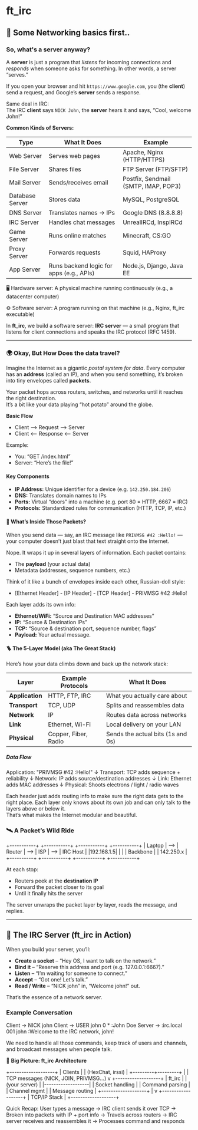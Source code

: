 # ft_irc

## 🧠 Some Networking basics first..

### So, what's a server anyway?

A **server** is just a program that *listens* for incoming connections and *responds* when someone asks for something.
In other words, a server “serves.”

If you open your browser and hit `https://www.google.com`, you (the **client**) send a request, and Google’s **server** sends a response.

Same deal in IRC:  
The IRC **client** says `NICK John`, the **server** hears it and says, “Cool, welcome John!”

**Common Kinds of Servers:**

| Type | What It Does | Example |
|------|---------------|----------|
| Web Server | Serves web pages | Apache, Nginx (HTTP/HTTPS) |
| File Server | Shares files | FTP Server (FTP/SFTP) |
| Mail Server | Sends/receives email | Postfix, Sendmail (SMTP, IMAP, POP3) |
| Database Server | Stores data | MySQL, PostgreSQL |
| DNS Server | Translates names → IPs | Google DNS (8.8.8.8) |
| IRC Server | Handles chat messages | UnrealIRCd, InspIRCd |
| Game Server | Runs online matches | Minecraft, CS:GO |
| Proxy Server | Forwards requests | Squid, HAProxy |
| App Server | Runs backend logic for apps (e.g., APIs) | Node.js, Django, Java EE |

🖥️ Hardware server: A physical machine running continuously (e.g., a datacenter computer)

⚙️ Software server: A program running on that machine (e.g., Nginx, ft_irc executable)

In **ft_irc**, we build a software server: **IRC server** — a small program that listens for client connections and speaks the IRC protocol (RFC 1459).

---

### 🌍 Okay, But How Does the data travel?

Imagine the Internet as a gigantic *postal system for data*. Every computer has an **address** (called an IP), and when you send something, it’s broken into tiny envelopes called **packets**.

Your packet hops across routers, switches, and networks until it reaches the right destination.  
It’s a bit like your data playing “hot potato” around the globe.

**Basic Flow**
- Client --> Request --> Server
- Client <-- Response <-- Server

Example:
- You: “GET /index.html”
- Server: “Here’s the file!”

#### Key Components
- **IP Address:** Unique identifier for a device (e.g. `142.250.184.206`)
- **DNS:** Translates domain names to IPs
- **Ports:** Virtual “doors” into a machine (e.g. port 80 = HTTP, 6667 = IRC)
- **Protocols:** Standardized rules for communication (HTTP, TCP, IP, etc.)

#### 🧩 What’s Inside Those Packets?

When you send data — say, an IRC message like `PRIVMSG #42 :Hello!` — your computer doesn’t just blast that text straight onto the Internet.

Nope. It wraps it up in several layers of information. Each packet contains:
- The **payload** (your actual data)
- Metadata (addresses, sequence numbers, etc.)

Think of it like a bunch of envelopes inside each other, Russian-doll style:
- [Ethernet Header] - [IP Header] - [TCP Header] - PRIVMSG #42 :Hello!

Each layer adds its own info:
- **Ethernet/WiFi:** “Source and Destination MAC addresses”
- **IP:** “Source & Destination IPs”
- **TCP:** “Source & destination port, sequence number, flags”
- **Payload:** Your actual message.

#### 🪜 The 5-Layer Model (aka The Great Stack)

Here’s how your data climbs down and back up the network stack:

| Layer | Example Protocols | What It Does |
|--------|------------------|---------------|
| **Application** | HTTP, FTP, IRC | What you actually care about |
| **Transport** | TCP, UDP | Splits and reassembles data |
| **Network** | IP | Routes data across networks |
| **Link** | Ethernet, Wi-Fi | Local delivery on your LAN |
| **Physical** | Copper, Fiber, Radio | Sends the actual bits (1s and 0s) |

##### Data Flow

Application: "PRIVMSG #42 :Hello!"
↓
Transport: TCP adds sequence + reliability
↓
Network: IP adds source/destination addresses
↓
Link: Ethernet adds MAC addresses
↓
Physical: Shoots electrons / light / radio waves

Each header just adds routing info to make sure the right data gets to the right place. Each layer only knows about its own job and can only talk to the layers above or below it.  
That’s what makes the Internet modular and beautiful.

### 🛰️ A Packet’s Wild Ride
+-----------+     +-----------+     +-----------+     +-----------+
|  Laptop   | --> |   Router  | --> |    ISP    | --> |  IRC Host |
|192.168.1.5|     |           |     | Backbone  |     | 142.250.x |
+----------+      +-----------+     +-----------+     +-----------+

At each stop:
- Routers peek at the **destination IP**
- Forward the packet closer to its goal
- Until it finally hits the server

The server unwraps the packet layer by layer, reads the message, and replies.

---

## 💬 The IRC Server (ft_irc in Action)

When you build your server, you’ll:

- **Create a socket** – “Hey OS, I want to talk on the network.”
- **Bind it** – “Reserve this address and port (e.g. 127.0.0.1:6667).”
- **Listen** – “I’m waiting for someone to connect.”
- **Accept** – “Got one! Let’s talk.”
- **Read / Write** – “NICK john” in, “Welcome john!” out.

That’s the essence of a network server.

### Example Conversation
Client → NICK john
Client → USER john 0 * :John Doe
Server → :irc.local 001 john :Welcome to the IRC network, john!

We need to handle all those commands, keep track of users and channels, and broadcast messages when people talk.


🧱 **Big Picture: ft_irc Architecture**

+-------------------+
|      Clients      |
| (HexChat, irssi)  |
+---------+---------+
          |
          | TCP messages (NICK, JOIN, PRIVMSG...)
          v
+-------------------+
|     ft_irc        |
|  (your server)    |
|-------------------|
| Socket handling   |
| Command parsing   |
| Channel mgmt      |
| Message routing   |
+-------------------+
          |
          v
+-------------------+
|     TCP/IP Stack  |
+-------------------+

Quick Recap:
User types a message
→ IRC client sends it over TCP
→ Broken into packets with IP + port info
→ Travels across routers
→ IRC server receives and reassembles it
→ Processes command and responds
